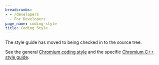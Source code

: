 ```yaml
---
breadcrumbs:
- - /developers
  - For Developers
page_name: coding-style
title: Coding Style
---
```


The style guide has moved to being checked in to the source tree.

See the general [Chromium coding
style](https://chromium.googlesource.com/chromium/src/+/master/styleguide/styleguide.md)
and the specific [Chromium C++ style
guide](https://chromium.googlesource.com/chromium/src/+/master/styleguide/c++/c++.md).
